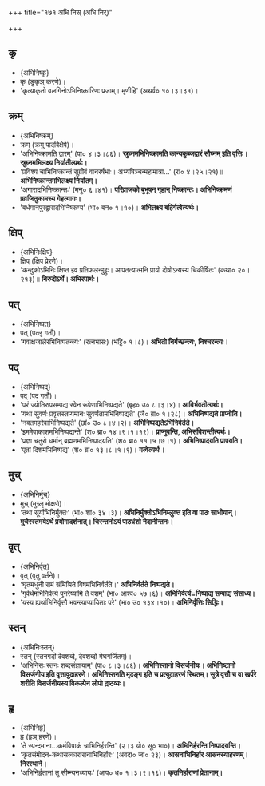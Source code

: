 +++
title="१७१ अभि निस् (अभि निर्)"

+++

## कृ
- {अभिनिष्कृ}
- कृ (डुकृञ् करणे)।
- 'कृत्याकृतो वलगिनोऽभिनिष्कारिणः प्रजाम्। मृणीहि' (अथर्व० १०।३।३१)।

## क्रम्
- {अभिनिष्क्रम्}
- क्रम् (क्रमु पादविक्षेपे)।
- 'अभिनिष्क्रामति द्वारम्' (पा० ४।३।८६)। **स्रुघ्नमभिनिष्क्रामति कान्यकुब्जद्वारं सौघ्नम् इति वृत्तिः। स्रुघ्नमभिलक्ष्य निर्यातीत्यर्थः।**
- 'प्रविश्य चाभिनिष्क्रान्तं सुग्रीवं वानरर्षभाः। अभ्यषिञ्चन्महामात्रा…' (रा० ४।२५।२१)॥ **अभिनिष्क्रान्तमभिलक्ष्य निर्यातम्।**
- 'अगारादभिनिष्क्रान्तः' (मनु० ६।४१)। **परिव्राजको बुभूषन् गृहान् निष्क्रान्तः। अभिनिष्क्रमणं प्रव्रजितुकामस्य गेहत्यागः।**
- 'वर्धमानपुरद्वारादभिनिष्क्रम्य' (भा० वन० १।१०)। **अभिलक्ष्य बहिर्गत्वेत्यर्थः।**

## क्षिप्
- {अभिनिःक्षिप्}
- क्षिप् (क्षिप प्रेरणे)।
- 'कन्दुकोऽभिनिः क्षिप्त इव प्रतिफलन्मुहुः। आपतत्यात्मनि प्रायो दोषोऽन्यस्य चिकीर्षितः' (कथा० २०।२१३)॥ **निरुदोऽर्थे। अभिरपार्थः।**

## पत्
- {अभिनिष्पत्}
- पत् (पत्लृ गतौ)।
- 'गवाक्षजालैरभिनिष्पतन्त्यः' (रत्नभासः) (भट्टि० १।८)। **अभितो निर्गच्छन्त्यः, निश्चरन्त्यः।**

## पद्
- {अभिनिष्पद्}
- पद् (पद गतौ)।
- 'परं ज्योतिरुपसम्पद्य स्वेन रूपेणाभिनिष्पद्यते' (बृह० उ० ८।३।४)। **आविर्भवतीत्यर्थः।**
- 'यथा सुवर्णः प्रवृत्तस्तप्यमानः सुवर्णतामभिनिष्पद्यते' (जै० ब्रा० १।२८)। **अभिनिष्पद्यते प्राप्नोति।**
- 'नक्तमहरेवाभिनिष्पद्यते' (छां० उ० ८।४।२)। **अभिनिष्पद्यतेऽभिनिर्वर्तते।**
- 'इममेवाकाशमभिनिष्पद्यन्ते' (श० ब्रा० १४।९।१।१९)। **प्राप्नुवन्ति, अभिसंविशन्तीत्यर्थः।**
- 'प्रज्ञा चतुरो धर्मान् ब्रह्मणमभिनिष्पादयति' (श० ब्रा० ११।५।७।१)। **अभिनिष्पादयति प्रापयति।**
- 'एतां दिशमभिनिष्पद्य' (श० ब्रा० १३।८।१।९)। **गत्वेत्यर्थः।**

## मुच्
- {अभिनिर्मुच्}
- मुच् (मुच्लृ मोक्षणे)।
- 'तथा सूर्याभिनिर्मुक्तः' (भा० शां० ३४।३)। **अभिनिर्मुक्तोऽभिनिम्लुक्त इति वा पाठः साधीयान्। मुचेरस्तमयेऽर्थे प्रयोगादर्शनात्। चिरन्तनोऽयं पाठभ्रंशो नेदानीन्तनः।**

## वृत्
- {अभिनिर्वृत्}
- वृत् (वृतु वर्तने)।
- 'घृतमधुनी समं संमिश्रिते विषमभिनिर्वर्तते।' **अभिनिर्वर्तते निष्पद्यते।**
- 'गुर्वर्थमभिनिर्वर्त्य पुनरेष्यामि ते वशम्' (भा० आश्व० ५७।६)। **अभिनिर्वर्त्य=निष्पाद्य सम्पाद्य संसाध्य।**
- 'यस्य ह्यर्थाभिनिर्वृत्तौ भवन्त्याप्यायिताः परे' (भा० उ० १३४।१०)। **अभिनिर्वृत्तिः सिद्धिः।**

## स्तन्
- {अभिनिःस्तन्}
- स्तन् (स्तनगदी देवशब्दे, देवशब्दो मेघगर्जितम्)।
- 'अभिनिसः स्तनः शब्दसंज्ञायाम्' (पा० ८।३।८६)। **अभिनिस्तानो विसर्जनीयः। अभिनिष्टानो विसर्जनीय इति वृत्तावुदाहरणे। अभिनिस्तनति मृदङ्ग इति च प्रत्युदाहरणं स्थितम्। सूत्रे वृत्तौ च वा खर्परे शरीति विसर्जनीयस्य विकल्पेन लोपो द्रष्टव्यः।**

## हृ
- {अभिनिर्हृ}
- हृ (हृञ् हरणे)।
- 'ते स्पन्दमाना…कर्मविपाकं चाभिनिर्हरन्ति' (२।३ यो० सू० भा०)। **अभिनिर्हरन्ति निष्पादयन्ति।**
- 'कृतसंमोदन-कथासत्कारासनाभिनिर्हारः' (अवदा० जा० २३)। **आसनाभिनिर्हार आसनस्याहरणम्। निरस्थाने।**
- 'अभिनिर्हृतानां तु सीम्न्यनध्यायः' (आप० ध० १।३।९।१६)। **कृतनिर्हाराणां प्रेतानाम्।**
